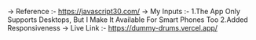 -> Reference :- https://javascript30.com/
-> My Inputs :- 1.The App Only Supports Desktops, But I Make It Available For Smart Phones Too
                2.Added Responsiveness
-> Live Link :- https://dummy-drums.vercel.app/
